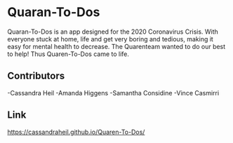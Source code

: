 # Quaran-To-Dos
Quaran-To-Dos is an app designed for the 2020 Coronavirus Crisis. With everyone stuck at home, life and get very boring and tedious, making it easy for mental health to decrease. The Quarenteam wanted to do our best to help! Thus Quaren-To-Dos came to life.

## Contributors
-Cassandra Heil
-Amanda Higgens
-Samantha Considine
-Vince Casmirri

## Link
https://cassandraheil.github.io/Quaren-To-Dos/
